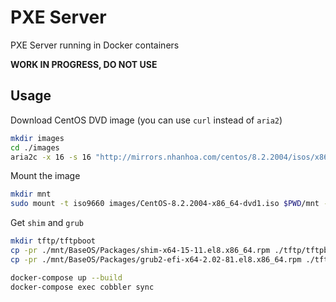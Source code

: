 # PXE Server

PXE Server running in Docker containers

**WORK IN PROGRESS, DO NOT USE**

## Usage

Download CentOS DVD image (you can use `curl` instead of `aria2`)

```sh
mkdir images
cd ./images
aria2c -x 16 -s 16 "http://mirrors.nhanhoa.com/centos/8.2.2004/isos/x86_64/CentOS-8.2.2004-x86_64-dvd1.iso"
```

Mount the image

```sh
mkdir mnt
sudo mount -t iso9660 images/CentOS-8.2.2004-x86_64-dvd1.iso $PWD/mnt -o loop,ro
```

Get `shim` and `grub`

```sh
mkdir tftp/tftpboot
cp -pr ./mnt/BaseOS/Packages/shim-x64-15-11.el8.x86_64.rpm ./tftp/tftpboot
cp -pr ./mnt/BaseOS/Packages/grub2-efi-x64-2.02-81.el8.x86_64.rpm ./tftp/tftpboot/
```

```sh
docker-compose up --build
docker-compose exec cobbler sync
```
